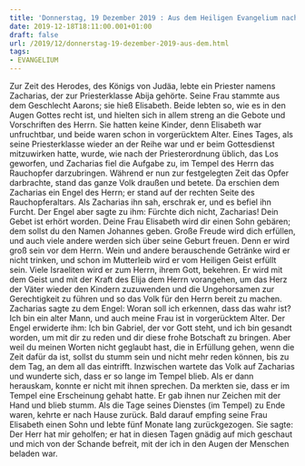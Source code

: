 ```yaml
---
title: 'Donnerstag, 19 Dezember 2019 : Aus dem Heiligen Evangelium nach Lukas - Lk 1,5-25.'
date: 2019-12-18T18:11:00.001+01:00
draft: false
url: /2019/12/donnerstag-19-dezember-2019-aus-dem.html
tags: 
- EVANGELIUM
---
```


Zur Zeit des Herodes, des Königs von Judäa, lebte ein Priester namens Zacharias, der zur Priesterklasse Abija gehörte. Seine Frau stammte aus dem Geschlecht Aarons; sie hieß Elisabeth. Beide lebten so, wie es in den Augen Gottes recht ist, und hielten sich in allem streng an die Gebote und Vorschriften des Herrn. Sie hatten keine Kinder, denn Elisabeth war unfruchtbar, und beide waren schon in vorgerücktem Alter. Eines Tages, als seine Priesterklasse wieder an der Reihe war und er beim Gottesdienst mitzuwirken hatte, wurde, wie nach der Priesterordnung üblich, das Los geworfen, und Zacharias fiel die Aufgabe zu, im Tempel des Herrn das Rauchopfer darzubringen. Während er nun zur festgelegten Zeit das Opfer darbrachte, stand das ganze Volk draußen und betete. Da erschien dem Zacharias ein Engel des Herrn; er stand auf der rechten Seite des Rauchopferaltars. Als Zacharias ihn sah, erschrak er, und es befiel ihn Furcht. Der Engel aber sagte zu ihm: Fürchte dich nicht, Zacharias! Dein Gebet ist erhört worden. Deine Frau Elisabeth wird dir einen Sohn gebären; dem sollst du den Namen Johannes geben. Große Freude wird dich erfüllen, und auch viele andere werden sich über seine Geburt freuen. Denn er wird groß sein vor dem Herrn. Wein und andere berauschende Getränke wird er nicht trinken, und schon im Mutterleib wird er vom Heiligen Geist erfüllt sein. Viele Israeliten wird er zum Herrn, ihrem Gott, bekehren. Er wird mit dem Geist und mit der Kraft des Elija dem Herrn vorangehen, um das Herz der Väter wieder den Kindern zuzuwenden und die Ungehorsamen zur Gerechtigkeit zu führen und so das Volk für den Herrn bereit zu machen. Zacharias sagte zu dem Engel: Woran soll ich erkennen, dass das wahr ist? Ich bin ein alter Mann, und auch meine Frau ist in vorgerücktem Alter. Der Engel erwiderte ihm: Ich bin Gabriel, der vor Gott steht, und ich bin gesandt worden, um mit dir zu reden und dir diese frohe Botschaft zu bringen. Aber weil du meinen Worten nicht geglaubt hast, die in Erfüllung gehen, wenn die Zeit dafür da ist, sollst du stumm sein und nicht mehr reden können, bis zu dem Tag, an dem all das eintrifft. Inzwischen wartete das Volk auf Zacharias und wunderte sich, dass er so lange im Tempel blieb. Als er dann herauskam, konnte er nicht mit ihnen sprechen. Da merkten sie, dass er im Tempel eine Erscheinung gehabt hatte. Er gab ihnen nur Zeichen mit der Hand und blieb stumm. Als die Tage seines Dienstes (im Tempel) zu Ende waren, kehrte er nach Hause zurück. Bald darauf empfing seine Frau Elisabeth einen Sohn und lebte fünf Monate lang zurückgezogen. Sie sagte: Der Herr hat mir geholfen; er hat in diesen Tagen gnädig auf mich geschaut und mich von der Schande befreit, mit der ich in den Augen der Menschen beladen war.